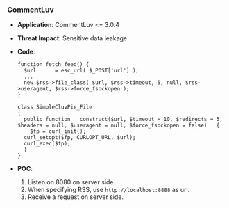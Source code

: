 ### CommentLuv

- **Application**: CommentLuv <= 3.0.4 

- **Threat Impact**: Sensitive data leakage

- **Code**: 

  ```
  function fetch_feed() {
    $url      = esc_url( $_POST['url'] );
    ...
    new $rss->file_class( $url, $rss->timeout, 5, null, $rss->useragent, $rss->force_fsockopen );
  }
  
  class SimpleCluvPie_File
  {
    public function __construct($url, $timeout = 10, $redirects = 5, $headers = null, $useragent = null, $force_fsockopen = false)   {
      $fp = curl_init();
  	curl_setopt($fp, CURLOPT_URL, $url);
  	curl_exec($fp);
    }
  }
  ```

- **POC**:

  1. Listen on 8080 on server side
  1. When specifying RSS, use `http://localhost:8888` as url.
  1. Receive a request on server side. 

